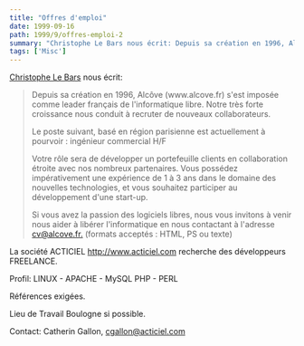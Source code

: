 ```yaml
---
title: "Offres d'emploi"
date: 1999-09-16
path: 1999/9/offres-emploi-2
summary: "Christophe Le Bars nous écrit: Depuis sa création en 1996, Alcôve (www.alcove.fr) s'est imposée comme leader français de l'informatique libre."
tags: ['Misc']
---
```


<P>
<A HREF="mailto:clb@alcove.fr">Christophe Le Bars</A> nous écrit:
</P>

<BLOCKQUOTE>
<P>Depuis sa création en 1996, Alcôve (www.alcove.fr) s'est imposée
comme leader français de l'informatique libre. Notre très forte
croissance nous conduit à recruter de nouveaux collaborateurs.</P>

<P>Le poste suivant, basé en région parisienne est
actuellement à pourvoir : ingénieur commercial H/F</P>

<P>Votre rôle sera de développer un portefeuille clients en
collaboration étroite avec nos nombreux partenaires. Vous
possédez impérativement une expérience de 1 à 3 ans dans le
domaine des nouvelles technologies, et vous souhaitez
participer au développement d'une start-up.</P>

<P>Si vous avez la passion des logiciels libres, nous vous invitons
à venir nous aider à libérer l'informatique en nous contactant à
l'adresse <A HREF="mailto:cv@alcove.fr.">cv@alcove.fr.</A> (formats acceptés : HTML, PS ou texte)</P>

</BLOCKQUOTE>
<P>La société ACTICIEL <A HREF="http://www.acticiel.com">http://www.acticiel.com</A>
recherche des développeurs FREELANCE.</P>

<P>Profil:
LINUX - APACHE - MySQL
PHP - PERL</P>

<P>Références exigées.</P>

<P>Lieu de Travail Boulogne si possible.</P>

<P>Contact: Catherin Gallon, <A HREF="mailto:cgallon@acticiel.com">cgallon@acticiel.com</A></P>


